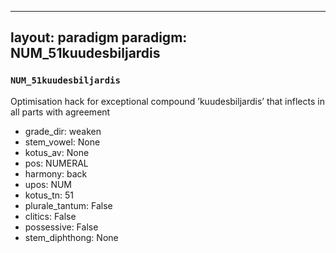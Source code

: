 
---
layout: paradigm
paradigm: NUM_51kuudesbiljardis
---
### ` NUM_51kuudesbiljardis `

Optimisation hack for exceptional compound ’kuudesbiljardis’ that inflects in all parts with agreement
* grade_dir: weaken
* stem_vowel: None
* kotus_av: None
* pos: NUMERAL
* harmony: back
* upos: NUM
* kotus_tn: 51
* plurale_tantum: False
* clitics: False
* possessive: False
* stem_diphthong: None
